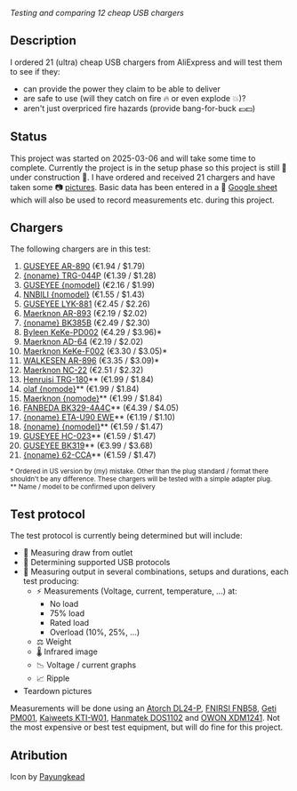 *Testing and comparing 12 cheap USB chargers*

## Description

I ordered 21 (ultra) cheap USB chargers from AliExpress and will test them to see if they:

* can provide the power they claim to be able to deliver
* are safe to use (will they catch on fire 🔥 or even explode 💥)?
* aren't just overpriced fire hazards (provide bang-for-buck 💶💵)

## Status

This project was started on 2025-03-06 and will take some time to complete. Currently the project is in the setup phase so this project is still 🚧 under construction 🚧. I have ordered and received 21 chargers and have taken some 📷 [pictures](https://github.com/RobThree/ProjectCharger/tree/main/images). Basic data has been entered in a 📝 [Google sheet](https://docs.google.com/spreadsheets/d/1MLatioRcDbH1atz-dB_jMyGtM_djYzLRvWk6to6tpT4/edit?usp=sharing) which will also be used to record measurements etc. during this project.

## Chargers

The following chargers are in this test:

1. [GUSEYEE AR-890](https://www.aliexpress.com/item/1005006205253362.html) (€1.94 / $1.79)
2. [{noname} TRG-044P](https://www.aliexpress.com/item/1005006690280370.html) (€1.39 / $1.28)
3. [GUSEYEE {nomodel}](https://www.aliexpress.com/item/1005007817217545.html) (€2.16 / $1.99)
4. [NNBILI {nomodel}](https://www.aliexpress.com/item/1005007076973487.html) (€1.55 / $1.43)
5. [GUSEYEE LYK-881](https://www.aliexpress.com/item/1005006117746435.html) (€2.45 / $2.26)
6. [Maerknon AR-893](https://www.aliexpress.com/item/1005007540830401.html) (€2.19 / $2.02)
7. [{noname} BK385B](https://www.aliexpress.com/item/1005006359348866.html) (€2.49 / $2.30)
8. [Byleen KeKe-PD002](https://www.aliexpress.com/item/1005005029886272.html) (€4.29 / $3.96)*
9. [Maerknon AD-64](https://www.aliexpress.com/item/1005006968895855.html) (€2.19 / $2.02)
10. [Maerknon KeKe-F002](https://www.aliexpress.com/item/1005008273390175.html) (€3.30 / $3.05)*
11. [WALKESEN AR-896](https://www.aliexpress.com/item/1005008390068513.html) (€3.35 / $3.09)*
12. [Maerknon NC-22](https://www.aliexpress.com/item/1005007368774221.html) (€2.51 / $2.32)
13. [Henruisi TRG-180](https://www.aliexpress.com/item/1005007713351327.html)** (€1.99 / $1.84)
14. [olaf {nomode}](https://www.aliexpress.com/item/1005005447292671.html)** (€1.99 / $1.84)
15. [Maerknon  {nomode}](https://www.aliexpress.com/item/1005006294291283.html)** (€1.99 / $1.84)
16. [FANBEDA BK329-4A4C](https://www.aliexpress.com/item/1005007798517528.html)** (€4.39 / $4.05)
17. [{noname} ETA-U90 EWE](https://www.aliexpress.com/item/1005006603699489.html)** (€1.19 / $1.10)
18. [{noname} {nomodel}](https://www.aliexpress.com/item/1005006469372442.html)** (€1.59 / $1.47)
19. [GUSEYEE HC-023](https://www.aliexpress.com/item/1005007370796821.html)** (€1.59 / $1.47)
20. [GUSEYEE BK319](https://www.aliexpress.com/item/1005007487685097.html)** (€3.99 / $3.68)
21. [{noname} 62-CCA](https://www.aliexpress.com/item/1005005586923234.html)** (€1.59 / $1.47)

<sup>* Ordered in US version by (my) mistake. Other than the plug standard / format there shouldn't be any difference. These chargers will be tested with a simple adapter plug.<br>
** Name / model to be confirmed upon delivery</sup>

## Test protocol

The test protocol is currently being determined but will include:

* 🔌 Measuring draw from outlet
* 📱 Determining supported USB protocols
* 📐 Measuring output in several combinations, setups and durations, each test producing:
    * ⚡ Measurements (Voltage, current, temperature, ...) at:
        * No load
        * 75% load
        * Rated load
        * Overload (10%, 25%, ...)
    * ⚖️ Weight
    * 🌡️ Infrared image
    * 📉 Voltage / current graphs
    * 📈 Ripple
* Teardown pictures

Measurements will be done using an [Atorch DL24-P](http://en.atorch.cn/ProDetail.aspx?ProID=13), [FNIRSI FNB58](https://www.fnirsi.com/products/fnb58), [Geti PM001](https://www.geti.eu/en/products/energy/power-consumption-meters/digital-energy-meter-geti-pm001), [Kaiweets KTI-W01](https://kaiweets.com/products/kti-w01-handheld-thermal-camera), [Hanmatek DOS1102](https://www.aliexpress.com/item/4000768225718.html) and [OWON XDM1241](https://www.owon.com.hk/products_owon_4_1%7C2_digits_xdm1000_series_bench-type_digital_multimeter). Not the most expensive or best test equipment, but will do fine for this project.

## Atribution

Icon by [Payungkead](https://www.freepik.com/icon/usb_1664704)